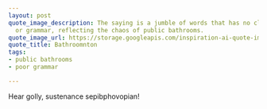 ```yaml
---
layout: post
quote_image_description: The saying is a jumble of words that has no clear meaning
  or grammar, reflecting the chaos of public bathrooms.
quote_image_url: https://storage.googleapis.com/inspiration-ai-quote-images/2023-11-08.jpg
quote_title: Bathroomnton
tags:
- public bathrooms
- poor grammar

---
```


Hear golly, sustenance sepibphovopian!